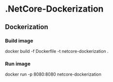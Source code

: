 # .NetCore-Dockerization

## Dockerization


### Build image

docker build -f Dockerfile -t netcore-dockerization .


### Run image

docker run -p 8080:8080 netcore-dockerization 

